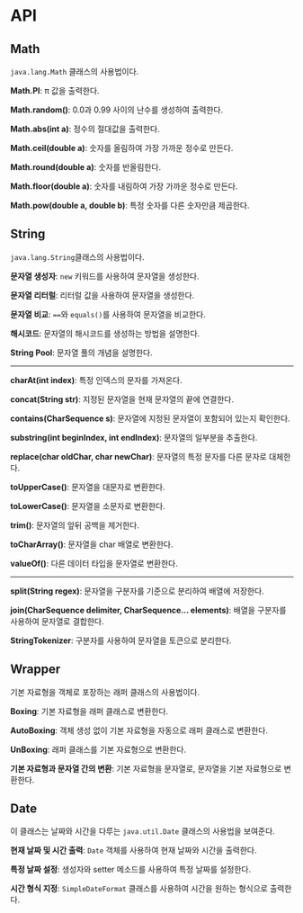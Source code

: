 # API 
## Math

`java.lang.Math` 클래스의 사용법이다.

**Math.PI**: π 값을 출력한다.

**Math.random()**: 0.0과 0.99 사이의 난수를 생성하여 출력한다.

**Math.abs(int a)**: 정수의 절대값을 출력한다.

**Math.ceil(double a)**: 숫자를 올림하여 가장 가까운 정수로 만든다.

**Math.round(double a)**: 숫자를 반올림한다.

**Math.floor(double a)**: 숫자를 내림하여 가장 가까운 정수로 만든다.

**Math.pow(double a, double b)**: 특정 숫자를 다른 숫자만큼 제곱한다.

## String

`java.lang.String`클래스의 사용법이다.

**문자열 생성자**: `new` 키워드를 사용하여 문자열을 생성한다.
 
**문자열 리터럴**: 리터럴 값을 사용하여 문자열을 생성한다.

**문자열 비교**: `==`와 `equals()`를 사용하여 문자열을 비교한다.

**해시코드**: 문자열의 해시코드를 생성하는 방법을 설명한다.

**String Pool**: 문자열 풀의 개념을 설명한다.

--------------------------------------------------------------------------------------------------------------------------------------------------------------------------------

**charAt(int index)**: 특정 인덱스의 문자를 가져온다.

**concat(String str)**: 지정된 문자열을 현재 문자열의 끝에 연결한다.

**contains(CharSequence s)**: 문자열에 지정된 문자열이 포함되어 있는지 확인한다.

**substring(int beginIndex, int endIndex)**: 문자열의 일부분을 추출한다.

**replace(char oldChar, char newChar)**: 문자열의 특정 문자를 다른 문자로 대체한다.

**toUpperCase()**: 문자열을 대문자로 변환한다.

**toLowerCase()**: 문자열을 소문자로 변환한다.

**trim()**: 문자열의 앞뒤 공백을 제거한다.

**toCharArray()**: 문자열을 char 배열로 변환한다.

**valueOf()**: 다른 데이터 타입을 문자열로 변환한다.

--------------------------------------------
**split(String regex)**: 문자열을 구분자를 기준으로 분리하여 배열에 저장한다.

**join(CharSequence delimiter, CharSequence... elements)**: 배열을 구분자를 사용하여 문자열로 결합한다.

**StringTokenizer**: 구분자를 사용하여 문자열을 토큰으로 분리한다.

## Wrapper

기본 자료형을 객체로 포장하는 래퍼 클래스의 사용법이다.

**Boxing**: 기본 자료형을 래퍼 클래스로 변환한다.

**AutoBoxing**: 객체 생성 없이 기본 자료형을 자동으로 래퍼 클래스로 변환한다.

**UnBoxing**: 래퍼 클래스를 기본 자료형으로 변환한다.

**기본 자료형과 문자열 간의 변환**: 기본 자료형을 문자열로, 문자열을 기본 자료형으로 변환한다.

## Date

이 클래스는 날짜와 시간을 다루는 `java.util.Date` 클래스의 사용법을 보여준다.

**현재 날짜 및 시간 출력**: `Date` 객체를 사용하여 현재 날짜와 시간을 출력한다.

**특정 날짜 설정**: 생성자와 setter 메소드를 사용하여 특정 날짜를 설정한다.

**시간 형식 지정**: `SimpleDateFormat` 클래스를 사용하여 시간을 원하는 형식으로 출력한다.
